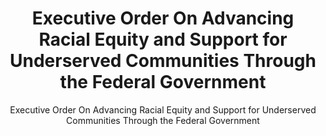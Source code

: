 ---
layout: resources-landing
title: "Executive Order On Advancing Racial Equity and Support for Underserved Communities Through the Federal Government"
subtitle: "Executive Order On Advancing Racial Equity and Support for Underserved Communities Through the Federal Government"
filters: federal-financial-assistance uniform-guidance:-2-cfr-200 executive-order external 2021
external_link: https://www.whitehouse.gov/briefing-room/presidential-actions/2021/01/20/executive-order-advancing-racial-equity-and-support-for-underserved-communities-through-the-federal-government/
---